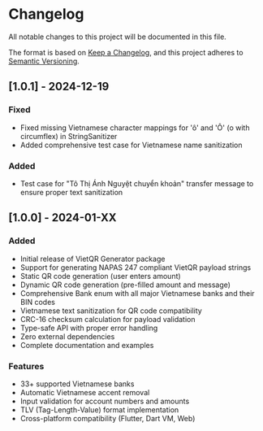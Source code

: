 # Changelog

All notable changes to this project will be documented in this file.

The format is based on [Keep a Changelog](https://keepachangelog.com/en/1.0.0/),
and this project adheres to [Semantic Versioning](https://semver.org/spec/v2.0.0.html).

## [1.0.1] - 2024-12-19

### Fixed
- Fixed missing Vietnamese character mappings for 'ô' and 'Ô' (o with circumflex) in StringSanitizer
- Added comprehensive test case for Vietnamese name sanitization

### Added
- Test case for "Tô Thị Ánh Nguyệt chuyển khoản" transfer message to ensure proper text sanitization

## [1.0.0] - 2024-01-XX

### Added
- Initial release of VietQR Generator package
- Support for generating NAPAS 247 compliant VietQR payload strings
- Static QR code generation (user enters amount)
- Dynamic QR code generation (pre-filled amount and message)
- Comprehensive Bank enum with all major Vietnamese banks and their BIN codes
- Vietnamese text sanitization for QR code compatibility
- CRC-16 checksum calculation for payload validation
- Type-safe API with proper error handling
- Zero external dependencies
- Complete documentation and examples

### Features
- 33+ supported Vietnamese banks
- Automatic Vietnamese accent removal
- Input validation for account numbers and amounts
- TLV (Tag-Length-Value) format implementation
- Cross-platform compatibility (Flutter, Dart VM, Web)